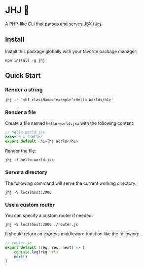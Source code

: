 <h1>JHJ 🦒</h1>

A PHP-like CLI that parses and serves JSX files.

## Install

Install this package globally with your favorite package manager:

    npm install -g jhj

## Quick Start

### Render a string

    jhj -r '<h1 className="example">Hello World</h1>'

### Render a file

Create a file named `hello-world.jsx` with the following content:

```js
// hello-world.jsx
const h = "Hello"
export default <h1>{h} World</h1>
```

Render the file:

    jhj -f hello-world.jsx

### Serve a directory

The following command will serve the current working directory:

    jhj -S localhost:3000

### Use a custom router

You can specify a custom router if needed:

    jhj -S localhost:3000 ./router.js

It should return an express middleware function like the following:

```js
// router.js
export default (req, res, next) => {
    console.log(req.url)
    next()
}
```
